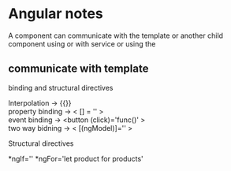 # Angular notes

A component can communicate with the template or another child component using <pm-start> or with service or using the <router-outlet>

  
## communicate with template
  
  binding and structural directives
  
  Interpolation -> {{}} \
  property binding -> < [] = '' > \
  event binding -> <button (click)='func()' > \
  two way bidning -> < [(ngModel)]='' > 
  
  
  Structural directives
  
  *ngIf=''
  *ngFor='let product for products'
  
  
